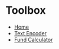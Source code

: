 # Toolbox

- [Home](https://justorez.gitee.io/toolbox/#/)
- [Text Encoder](https://justorez.gitee.io/toolbox/#/codec)
- [Fund Calculator](https://justorez.gitee.io/toolbox/#/funds)
